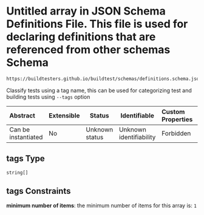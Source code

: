 # Untitled array in JSON Schema Definitions File. This file is used for declaring definitions that are referenced from other schemas Schema

```txt
https://buildtesters.github.io/buildtest/schemas/definitions.schema.json#/definitions/tags
```

Classify tests using a tag name, this can be used for categorizing test and building tests using `--tags` option


| Abstract            | Extensible | Status         | Identifiable            | Custom Properties | Additional Properties | Access Restrictions | Defined In                                                                         |
| :------------------ | ---------- | -------------- | ----------------------- | :---------------- | --------------------- | ------------------- | ---------------------------------------------------------------------------------- |
| Can be instantiated | No         | Unknown status | Unknown identifiability | Forbidden         | Allowed               | none                | [definitions.schema.json\*](../out/definitions.schema.json "open original schema") |

## tags Type

`string[]`

## tags Constraints

**minimum number of items**: the minimum number of items for this array is: `1`
